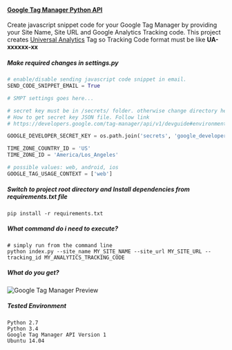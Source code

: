 #### [Google Tag Manager Python API](https://developers.google.com/tag-manager/api/v1/devguide)

Create javascript snippet code for your Google Tag Manager by providing your Site Name, Site URL
and Google Analytics Tracking code. This project creates [Universal Analytics](https://support.google.com/analytics/answer/2790010?hl=en) Tag so Tracking Code format must be like **UA-xxxxxx-xx**


##### Make required changes in settings.py
```python
# enable/disable sending javascript code snippet in email.
SEND_CODE_SNIPPET_EMAIL = True

# SMPT settings goes here...

# secret key must be in /secrets/ folder. otherwise change directory here
# How to get secret key JSON file. Follow link
# https://developers.google.com/tag-manager/api/v1/devguide#environment

GOOGLE_DEVELOPER_SECRET_KEY = os.path.join('secrets', 'google_developer_secret.json')

TIME_ZONE_COUNTRY_ID = 'US'
TIME_ZONE_ID = 'America/Los_Angeles'

# possible values: web, android, ios
GOOGLE_TAG_USAGE_CONTEXT = ['web']
```

##### Switch to project root directory and Install dependencies from requirements.txt file
```
pip install -r requirements.txt
```

##### What command do i need to execute?
```
# simply run from the command line
python index.py --site_name MY_SITE_NAME --site_url MY_SITE_URL --tracking_id MY_ANALYTICS_TRACKING_CODE
```

##### What do you get?
![Google Tag Manager Preview](https://lh3.googleusercontent.com/GvTbfvMvxSjJo_C24rfaLvvSftvmlTL0ZGHcrdU3y9LT_XDbIqwaJMNySpM-X_jTfjG_km_-FTqhhb0VjpAtHWVg5QeDLoPTymdYC3s5hT6WPM7ad0IADJW1ToHkLZLqTiks_h1HDoCYcYfmVjdcewy-OGnwYNeTRrLoeDEwchWG71iWS8nUFcmDNuaVYC8mXiptu-z1d6xfqsPcLWy2XUCbQdcq2vDg2F4zVFEasb5p4YCmfoYfLOVWFbtJOy3W7omJMICuHlr2AMnVpOvEMs3y-EgADBN5El5GtJSmJiDWr1uoeAl3rcC93ftCd2OLc7TTNtQdU4a8t1X_iPDYQ34FH6FEBaJCNnHINSwxQhkCHjWLxFxNXmjhE79WONnqxDeJ7U9pX7DmGuEM4LNbCeWr5ilz9B6uigL0xVd8NLmd9bxBl1luJVueVtSdFTwqSOLbsfD0eoQc71oN03f0n-06AR6XqDWMXMF9atOv7AiE0-6D4X23xEQJIvhrWeSLUi9V_qhyq3qNNWEqVA8uMO7cqm4KfMS8cDqu27EGIwqPjeJX_mY342RxHn2AIFMz9BEWomcUabvJZIz8C5nzDbEtD5diL5KJjefDg9H0cB3DXcAE=w1076-h581-no)

##### Tested Environment
```
Python 2.7
Python 3.4
Google Tag Manager API Version 1
Ubuntu 14.04
```